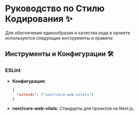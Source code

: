 # Руководство по Стилю Кодирования ✨

Для обеспечения единообразия и качества кода в проекте используются следующие инструменты и правила:

## Инструменты и Конфигурации 🛠️

### ESLint

- **Конфигурация:**
  ```json
  {
    "extends": ["next/core-web-vitals"]
  }
  ```
- **next/core-web-vitals:** Стандарты для проектов на Next.js.

